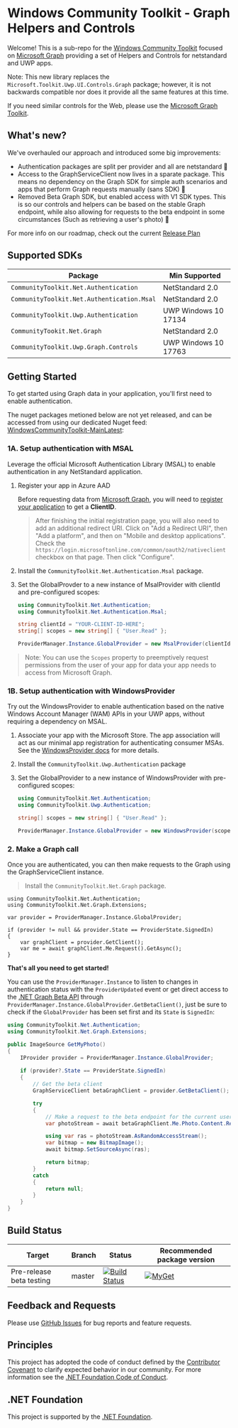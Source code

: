 # Windows Community Toolkit - Graph Helpers and Controls

Welcome! This is a sub-repo for the [Windows Community Toolkit](https://aka.ms/wct) focused on [Microsoft Graph](https://developer.microsoft.com/en-us/graph/) providing a set of Helpers and Controls for netstandard and UWP apps.

Note: This new library replaces the `Microsoft.Toolkit.Uwp.UI.Controls.Graph` package; however, it is not backwards compatible nor does it provide all the same features at this time.

If you need similar controls for the Web, please use the [Microsoft Graph Toolkit](https://aka.ms/mgt).

## What's new?

We've overhauled our approach and introduced some big improvements:

- Authentication packages are split per provider and all are netstandard 🎉
- Access to the GraphServiceClient now lives in a sparate package. This means no dependency on the Graph SDK for simple auth scenarios and apps that perform Graph requests manually (sans SDK) 🥳
- Removed Beta Graph SDK, but enabled access with V1 SDK types. This is so our controls and helpers can be based on the stable Graph endpoint, while also allowing for requests to the beta endpoint in some circumstances (Such as retrieving a user's photo) 🎈

For more info on our roadmap, check out the current [Release Plan](https://github.com/windows-toolkit/Graph-Controls/issues/81)

## <a name="supported"></a> Supported SDKs

| Package | Min Supported |
|--|--|
| `CommunityToolkit.Net.Authentication` | NetStandard 2.0 |
| `CommunityToolkit.Net.Authentication.Msal` | NetStandard 2.0 |
| `CommunityToolkit.Uwp.Authentication` | UWP Windows 10 17134 |
| `CommunityTookit.Net.Graph` | NetStandard 2.0 |
| `CommunityToolkit.Uwp.Graph.Controls` | UWP Windows 10 17763 |

## <a name="documentation"></a> Getting Started

To get started using Graph data in your application, you'll first need to enable authentication.

The nuget packages metioned below are not yet released, and can be accessed from using our dedicated Nuget feed: [WindowsCommunityToolkit-MainLatest](https://pkgs.dev.azure.com/dotnet/WindowsCommunityToolkit/_packaging/WindowsCommunityToolkit-MainLatest/nuget/v3/index.json):

### 1A. Setup authentication with MSAL

Leverage the official Microsoft Authentication Library (MSAL) to enable authentication in any NetStandard application.

1. Register your app in Azure AAD
    
    Before requesting data from [Microsoft Graph](https://graph.microsoft.com), you will need to [register your application](https://docs.microsoft.com/en-us/azure/active-directory/develop/quickstart-register-app) to get a **ClientID**.

    > After finishing the initial registration page, you will also need to add an additional redirect URI. Click on "Add a Redirect URI", then "Add a platform", and then on "Mobile and desktop applications". Check the `https://login.microsoftonline.com/common/oauth2/nativeclient` checkbox on that page. Then click "Configure".

3. Install the `CommunityToolkit.Net.Authentication.Msal` package.
4. Set the GlobalProvder to a new instance of MsalProvider with clientId and pre-configured scopes:
    
    ```csharp
    using CommunityToolkit.Net.Authentication;
    using CommunityToolkit.Net.Authentication.Msal;

    string clientId = "YOUR-CLIENT-ID-HERE";
    string[] scopes = new string[] { "User.Read" };

    ProviderManager.Instance.GlobalProvider = new MsalProvider(clientId, scopes);
    ```

> Note: You can use the `Scopes` property to preemptively request permissions from the user of your app for data your app needs to access from Microsoft Graph.

### 1B. Setup authentication with WindowsProvider

Try out the WindowsProvider to enable authentication based on the native Windows Account Manager (WAM) APIs in your UWP apps, without requiring a dependency on MSAL.

1. Associate your app with the Microsoft Store. The app association will act as our minimal app registration for authenticating consumer MSAs. See the [WindowsProvider docs](https://github.com/windows-toolkit/Graph-Controls/edit/main/Docs/WindowsProvider.md) for more details.
1. Install the `CommunityToolkit.Uwp.Authentication` package
1. Set the GlobalProvider to a new instance of WindowsProvider with pre-configured scopes:

    ```csharp
    using CommunityToolkit.Net.Authentication;
    using CommunityToolkit.Uwp.Authentication;

    string[] scopes = new string[] { "User.Read" };

    ProviderManager.Instance.GlobalProvider = new WindowsProvider(scopes);
    ```

### 2. Make a Graph call

Once you are authenticated, you can then make requests to the Graph using the GraphServiceClient instance.

> Install the `CommunityToolkit.Net.Graph` package.

```
using CommunityToolkit.Net.Authentication;
using CommunityToolkit.Net.Graph.Extensions;

var provider = ProviderManager.Instance.GlobalProvider;

if (provider != null && provider.State == ProviderState.SignedIn)
{
    var graphClient = provider.GetClient();
    var me = await graphClient.Me.Request().GetAsync();
}
```

**That's all you need to get started!**

You can use the `ProviderManager.Instance` to listen to changes in authentication status with the `ProviderUpdated` event or get direct access to the [.NET Graph Beta API](https://github.com/microsoftgraph/msgraph-beta-sdk-dotnet) through `ProviderManager.Instance.GlobalProvider.GetBetaClient()`, just be sure to check if the `GlobalProvider` has been set first and its `State` is `SignedIn`:

```csharp
using CommunityToolkit.Net.Authentication;
using CommunityToolkit.Net.Graph.Extensions;

public ImageSource GetMyPhoto()
{
    IProvider provider = ProviderManager.Instance.GlobalProvider;
    
    if (provider?.State == ProviderState.SignedIn)
    {
        // Get the beta client
        GraphServiceClient betaGraphClient = provider.GetBetaClient();

        try
        {
            // Make a request to the beta endpoint for the current user's photo.
            var photoStream = await betaGraphClient.Me.Photo.Content.Request().GetAsync();

            using var ras = photoStream.AsRandomAccessStream();
            var bitmap = new BitmapImage();
            await bitmap.SetSourceAsync(ras);

            return bitmap;
        }
        catch
        {
            return null;
        }
    }
}
```

## Build Status
| Target | Branch | Status | Recommended package version |
| ------ | ------ | ------ | ------ |
| Pre-release beta testing | master | [![Build Status](https://dev.azure.com/dotnet/WindowsCommunityToolkit/_apis/build/status/windows-toolkit.Graph-Controls?branchName=master)](https://dev.azure.com/dotnet/WindowsCommunityToolkit/_build/latest?definitionId=102&branchName=master) | [![MyGet](https://img.shields.io/dotnet.myget/uwpcommunitytoolkit/vpre/Microsoft.Toolkit.Graph.svg)](https://dotnet.myget.org/gallery/uwpcommunitytoolkit) |

## Feedback and Requests
Please use [GitHub Issues](https://github.com/windows-toolkit/Graph-Controls/issues) for bug reports and feature requests.

## Principles
This project has adopted the code of conduct defined by the [Contributor Covenant](http://contributor-covenant.org/)
to clarify expected behavior in our community.
For more information see the [.NET Foundation Code of Conduct](http://dotnetfoundation.org/code-of-conduct).

## .NET Foundation
This project is supported by the [.NET Foundation](http://dotnetfoundation.org).
